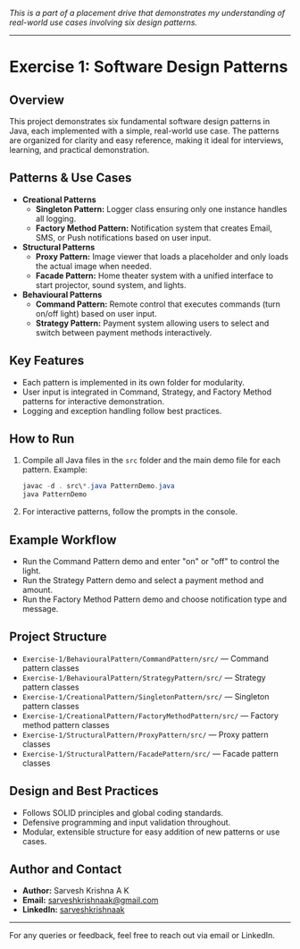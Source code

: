*This is a part of a placement drive that demonstrates my understanding of real-world use cases involving six design patterns.*

---

# Exercise 1: Software Design Patterns

## Overview
This project demonstrates six fundamental software design patterns in Java, each implemented with a simple, real-world use case. The patterns are organized for clarity and easy reference, making it ideal for interviews, learning, and practical demonstration.

## Patterns & Use Cases
- **Creational Patterns**
  - **Singleton Pattern:** Logger class ensuring only one instance handles all logging.
  - **Factory Method Pattern:** Notification system that creates Email, SMS, or Push notifications based on user input.
- **Structural Patterns**
  - **Proxy Pattern:** Image viewer that loads a placeholder and only loads the actual image when needed.
  - **Facade Pattern:** Home theater system with a unified interface to start projector, sound system, and lights.
- **Behavioural Patterns**
  - **Command Pattern:** Remote control that executes commands (turn on/off light) based on user input.
  - **Strategy Pattern:** Payment system allowing users to select and switch between payment methods interactively.

## Key Features
- Each pattern is implemented in its own folder for modularity.
- User input is integrated in Command, Strategy, and Factory Method patterns for interactive demonstration.
- Logging and exception handling follow best practices.

## How to Run
1. Compile all Java files in the `src` folder and the main demo file for each pattern. Example:
   ```powershell
   javac -d . src\*.java PatternDemo.java
   java PatternDemo
   ```
2. For interactive patterns, follow the prompts in the console.

## Example Workflow
- Run the Command Pattern demo and enter "on" or "off" to control the light.
- Run the Strategy Pattern demo and select a payment method and amount.
- Run the Factory Method Pattern demo and choose notification type and message.


## Project Structure
- `Exercise-1/BehaviouralPattern/CommandPattern/src/` — Command pattern classes
- `Exercise-1/BehaviouralPattern/StrategyPattern/src/` — Strategy pattern classes
- `Exercise-1/CreationalPattern/SingletonPattern/src/` — Singleton pattern classes
- `Exercise-1/CreationalPattern/FactoryMethodPattern/src/` — Factory method pattern classes
- `Exercise-1/StructuralPattern/ProxyPattern/src/` — Proxy pattern classes
- `Exercise-1/StructuralPattern/FacadePattern/src/` — Facade pattern classes

## Design and Best Practices
- Follows SOLID principles and global coding standards.
- Defensive programming and input validation throughout.
- Modular, extensible structure for easy addition of new patterns or use cases.

## Author and Contact
- **Author:** Sarvesh Krishna A K
- **Email:** sarveshkrishnaak@gmail.com
- **LinkedIn:** [sarveshkrishnaak](https://www.linkedin.com/in/sarveshkrishnaak)

---
For any queries or feedback, feel free to reach out via email or LinkedIn.
